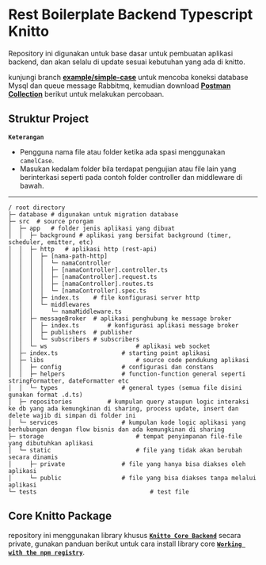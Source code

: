 # Rest Boilerplate Backend Typescript Knitto 

Repository ini digunakan untuk base dasar untuk pembuatan aplikasi backend, dan akan selalu di update sesuai kebutuhan yang ada di knitto.

kunjungi branch **[example/simple-case](https://github.com/knittotextile/rest-boilerplate-ts/tree/example/simple-case)** untuk mencoba koneksi database Mysql dan queue message Rabbitmq, kemudian download **[Postman Collection](https://drive.google.com/file/d/1QAPqquKXpqfqqg0QWBJrmaP3a3C3Qm19/view?usp=drive_link)** berikut untuk melakukan percobaan.

## Struktur Project 

**`Keterangan`**
- Pengguna nama file atau folder ketika ada spasi menggunakan `camelCase`.
- Masukan kedalam folder bila terdapat pengujian atau file lain yang berinterkasi seperti pada contoh folder controller dan middleware di bawah.
----------

```
/ root directory
├─ database	# digunakan untuk migration database
├─ src	# source prorgam
│  ├─ app	# folder jenis aplikasi yang dibuat
│  │  ├─ background	# aplikasi yang bersifat background (timer, scheduler, emitter, etc)
│  │  ├─ http	# aplikasi http (rest-api)
│  │  │  ├─ [nama-path-http]
│  │  │  │  └─ namaController
│  │  │  │  ├─ [namaController].controller.ts
│  │  │  │  ├─ [namaController].request.ts
│  │  │  │  ├─ [namaController].routes.ts
│  │  │  │  └─ [namaController].spec.ts
│  │  │  ├─ index.ts	# file konfigurasi server http
│  │  │  └─ middlewares
│  │  │     └─ namaMiddleware.ts
│  │  ├─ messageBroker	# aplikasi penghubung ke message broker
│  │  │  ├─ index.ts		# konfigurasi aplikasi message broker
│  │  │  ├─ publishers	# publisher
│  │  │  └─ subscribers	# subscribers
│  │  └─ ws							# aplikasi web socket
│  ├─ index.ts					# starting point aplikasi
│  ├─ libs							# source code pendukung aplikasi
│  │  ├─ config					# configurasi dan constans
│  │  ├─ helpers				# function-function general seperti stringFormatter, dateFormatter etc
│  │  └─ types					# general types (semua file disini gunakan format .d.ts)
│  ├─ repositories			# kumpulan query ataupun logic interaksi ke db yang ada kemungkinan di sharing, process update, insert dan delete wajib di simpan di folder ini
│  └─ services					# kumpulan kode logic aplikasi yang berhubungan dengan flow bisnis dan ada kemungkinan di sharing
├─ storage							# tempat penyimpanan file-file yang dibutuhkan aplikasi
│  └─ static						# file yang tidak akan berubah secara dinamis
│     ├─ private				# file yang hanya bisa diakses oleh aplikasi
│     └─ public					# file yang bisa diakses tanpa melalui aplikasi
└─ tests								# test file

```

## Core Knitto Package
repository ini menggunakan library khusus [**`Knitto Core Backend`**](https://github.com/knittotextile/knitto-core-backend) secara private, gunakan panduan berikut untuk cara install library core [**`Working with the npm registry`**](https://docs.github.com/en/packages/working-with-a-github-packages-registry/working-with-the-npm-registry).

